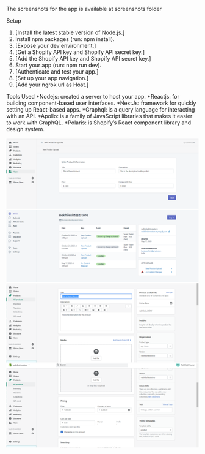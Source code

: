 The screenshots for the app is available at screenshots folder

Setup
1. [Install the latest stable version of Node.js.]
2. Install npm packages (run: npm install).
3. [Expose your dev environment.]
4. [Get a Shopify API key and Shopify API secret key.]
5. [Add the Shopify API key and Shopify API secret key.]
6. Start your app (run: npm run dev).
7. [Authenticate and test your app.]
8. [Set up your app navigation.]
9. [Add your ngrok url as Host.]


Tools Used
*Nodejs: created a server to host your app.
*Reactjs: for building component-based user interfaces. 
*NextJs: framework for quickly setting up React-based apps.
*Graphql: is a query language for interacting with an API. 
*Apollo: is a family of JavaScript libraries that makes it easier to work with GraphQL.
*Polaris: is Shopify’s React component library and design system. 

<img src="https://github.com/nikerocker/Add-NewProductApp/blob/main/Screenshots/1.png" alt="Demo">
<img src="https://github.com/nikerocker/Add-NewProductApp/blob/main/Screenshots/2.png" alt="Demo">
<img src="https://github.com/nikerocker/Add-NewProductApp/blob/main/Screenshots/3.png" alt="Demo">
<img src="https://github.com/nikerocker/Add-NewProductApp/blob/main/Screenshots/4.png" alt="Demo">
